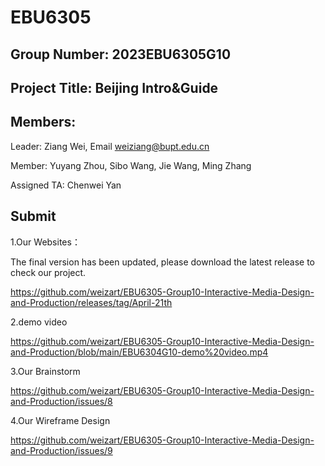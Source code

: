 # EBU6305

## Group Number: 2023EBU6305G10

## Project Title: Beijing Intro&Guide

## Members:

Leader: Ziang Wei, Email weiziang@bupt.edu.cn

Member:
Yuyang Zhou,
Sibo Wang,
Jie Wang,
Ming Zhang

Assigned TA: Chenwei Yan

## Submit

1.Our Websites：  

The final version has been updated, please download the latest release to check our project.

https://github.com/weizart/EBU6305-Group10-Interactive-Media-Design-and-Production/releases/tag/April-21th
  
2.demo video

https://github.com/weizart/EBU6305-Group10-Interactive-Media-Design-and-Production/blob/main/EBU6304G10-demo%20video.mp4

3.Our Brainstorm

https://github.com/weizart/EBU6305-Group10-Interactive-Media-Design-and-Production/issues/8

4.Our Wireframe Design

https://github.com/weizart/EBU6305-Group10-Interactive-Media-Design-and-Production/issues/9
